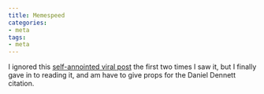 ```yaml
---
title: Memespeed
categories:
- meta
tags:
- meta
---
```


I ignored this [self-annointed viral post][1] the first two times I saw it, but I finally gave in to reading it, and am have to give props for the Daniel Dennett citation.

   [1]: http://acephalous.typepad.com/acephalous/2006/11/measuring_the_s.html
